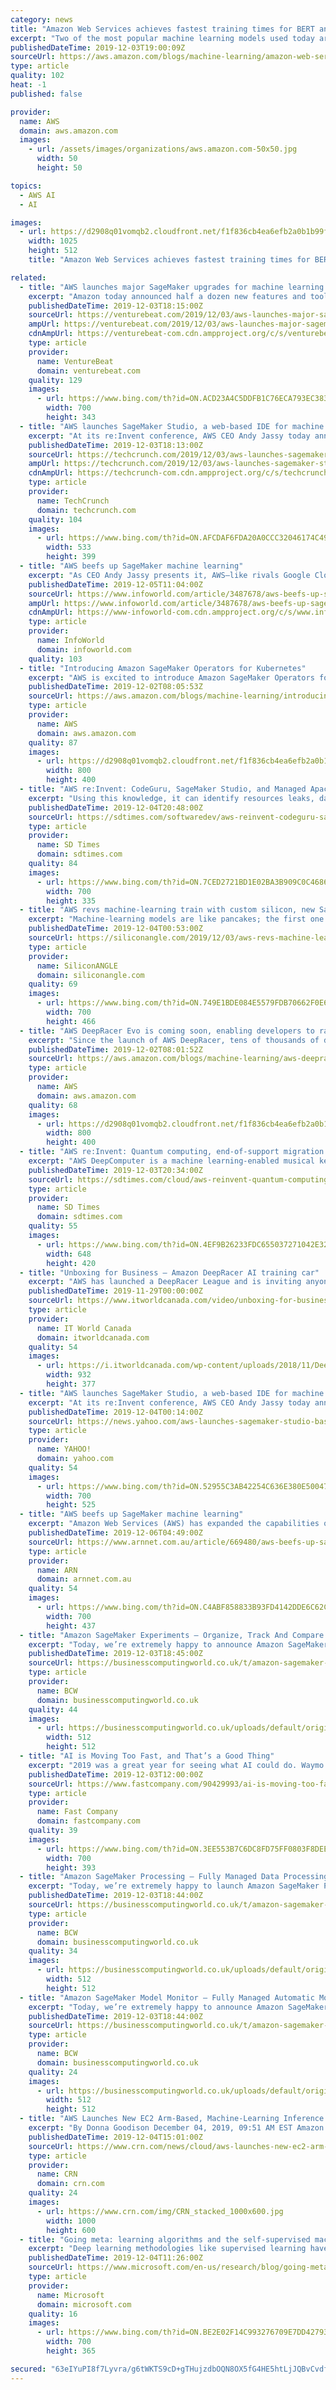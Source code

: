 ```yaml
---
category: news
title: "Amazon Web Services achieves fastest training times for BERT and Mask R-CNN"
excerpt: "Two of the most popular machine learning models used today are BERT, for natural language processing (NLP), and Mask R-CNN, for image recognition. Over the past several months, AWS has significantly improved the underlying infrastructure, network, machine learning (ML) framework, and model code to achieve"
publishedDateTime: 2019-12-03T19:00:09Z
sourceUrl: https://aws.amazon.com/blogs/machine-learning/amazon-web-services-achieves-fastest-training-times-for-bert-and-mask-r-cnn/
type: article
quality: 102
heat: -1
published: false

provider:
  name: AWS
  domain: aws.amazon.com
  images:
    - url: /assets/images/organizations/aws.amazon.com-50x50.jpg
      width: 50
      height: 50

topics:
  - AWS AI
  - AI

images:
  - url: https://d2908q01vomqb2.cloudfront.net/f1f836cb4ea6efb2a0b1b99f41ad8b103eff4b59/2017/11/21/Social_Graphics_1.png
    width: 1025
    height: 512
    title: "Amazon Web Services achieves fastest training times for BERT and Mask R-CNN"

related:
  - title: "AWS launches major SageMaker upgrades for machine learning model training and testing"
    excerpt: "Amazon today announced half a dozen new features and tools for AWS SageMaker, a toolkit for training and deploying machine learning models to help developers better manage projects, experiments, and model accuracy. AWS SageMaker Studio is a model training and workflow management tool that collects all the code, notebooks, and project folders ..."
    publishedDateTime: 2019-12-03T18:15:00Z
    sourceUrl: https://venturebeat.com/2019/12/03/aws-launches-major-sagemaker-upgrades-for-machine-learning-model-training-and-testing/
    ampUrl: https://venturebeat.com/2019/12/03/aws-launches-major-sagemaker-upgrades-for-machine-learning-model-training-and-testing/amp/
    cdnAmpUrl: https://venturebeat-com.cdn.ampproject.org/c/s/venturebeat.com/2019/12/03/aws-launches-major-sagemaker-upgrades-for-machine-learning-model-training-and-testing/amp/
    type: article
    provider:
      name: VentureBeat
      domain: venturebeat.com
    quality: 129
    images:
      - url: https://www.bing.com/th?id=ON.ACD23A4C5DDFB1C76ECA793EC383F338
        width: 700
        height: 343
  - title: "AWS launches SageMaker Studio, a web-based IDE for machine learning"
    excerpt: "At its re:Invent conference, AWS CEO Andy Jassy today announced the launch of SageMaker Studio, a web-based IDE for building and training machine learning workflows. It includes everything a data ..."
    publishedDateTime: 2019-12-03T18:13:00Z
    sourceUrl: https://techcrunch.com/2019/12/03/aws-launches-sagemaker-studio-a-web-based-ide-for-machine-learning/
    ampUrl: https://techcrunch.com/2019/12/03/aws-launches-sagemaker-studio-a-web-based-ide-for-machine-learning/amp/
    cdnAmpUrl: https://techcrunch-com.cdn.ampproject.org/c/s/techcrunch.com/2019/12/03/aws-launches-sagemaker-studio-a-web-based-ide-for-machine-learning/amp/
    type: article
    provider:
      name: TechCrunch
      domain: techcrunch.com
    quality: 104
    images:
      - url: https://www.bing.com/th?id=ON.AFCDAF6FDA20A0CCC32046174C4952FB
        width: 533
        height: 399
  - title: "AWS beefs up SageMaker machine learning"
    excerpt: "As CEO Andy Jassy presents it, AWS—like rivals Google Cloud and Microsoft Azure—wants to become the leading, full-service environment for data scientists, data engineers, and non-specialist developers to run all of their machine learning workloads. For AWS this means a triple-layered stack of services, starting with the basic building ..."
    publishedDateTime: 2019-12-05T11:04:00Z
    sourceUrl: https://www.infoworld.com/article/3487678/aws-beefs-up-sagemaker-machine-learning.html
    ampUrl: https://www.infoworld.com/article/3487678/aws-beefs-up-sagemaker-machine-learning.amp.html
    cdnAmpUrl: https://www-infoworld-com.cdn.ampproject.org/c/s/www.infoworld.com/article/3487678/aws-beefs-up-sagemaker-machine-learning.amp.html
    type: article
    provider:
      name: InfoWorld
      domain: infoworld.com
    quality: 103
  - title: "Introducing Amazon SageMaker Operators for Kubernetes"
    excerpt: "AWS is excited to introduce Amazon SageMaker Operators for Kubernetes, a new capability that makes it easier for developers and data scientists using Kubernetes to train, tune, and deploy machine learning (ML) models in Amazon SageMaker. Customers can install these Amazon SageMaker Operators on their"
    publishedDateTime: 2019-12-02T08:05:53Z
    sourceUrl: https://aws.amazon.com/blogs/machine-learning/introducing-amazon-sagemaker-operators-for-kubernetes/
    type: article
    provider:
      name: AWS
      domain: aws.amazon.com
    quality: 87
    images:
      - url: https://d2908q01vomqb2.cloudfront.net/f1f836cb4ea6efb2a0b1b99f41ad8b103eff4b59/2019/12/02/EKxHDbaWkAEIegr.png
        width: 800
        height: 400
  - title: "AWS re:Invent: CodeGuru, SageMaker Studio, and Managed Apache Cassandra"
    excerpt: "Using this knowledge, it can identify resources leaks, data race conditions between concurrent threads, and wasted CPU cycles. In addition to the several Amazon SageMaker features announced yesterday, Amazon announced SageMaker Studio, which is an IDE for machine learning. According to Amazon, SageMaker has come a long way since its launch in ..."
    publishedDateTime: 2019-12-04T20:48:00Z
    sourceUrl: https://sdtimes.com/softwaredev/aws-reinvent-codeguru-sagemaker-studio-and-managed-apache-cassandra/
    type: article
    provider:
      name: SD Times
      domain: sdtimes.com
    quality: 84
    images:
      - url: https://www.bing.com/th?id=ON.7CED2721BD1E02BA3B909C0C4686D4E0
        width: 700
        height: 335
  - title: "AWS revs machine-learning train with custom silicon, new SageMaker goodies"
    excerpt: "Machine-learning models are like pancakes; the first one is usually crummy. In fact, if they fed on models, developers might drop shirt sizes before they got one to the table. Speeding up iterations and cutting guesswork as well as cost can expedite an algorithm’s trip to piping hot, accurate insights. ML doesn’t just sit there — it works ..."
    publishedDateTime: 2019-12-04T00:53:00Z
    sourceUrl: https://siliconangle.com/2019/12/03/aws-revs-machine-learning-train-custom-silicon-new-sagemaker-goodies-reinvent/
    type: article
    provider:
      name: SiliconANGLE
      domain: siliconangle.com
    quality: 69
    images:
      - url: https://www.bing.com/th?id=ON.749E1BDE084E5579FDB70662F0E6CD0F
        width: 700
        height: 466
  - title: "AWS DeepRacer Evo is coming soon, enabling developers to race their object avoidance and head-to-head models in exciting new racing formats"
    excerpt: "Since the launch of AWS DeepRacer, tens of thousands of developers from around the world have been getting hands-on experience with reinforcement learning in the AWS Management Console, by building their AWS DeepRacer models and competing in the AWS DeepRacer League for a chance to be crowned the 2019"
    publishedDateTime: 2019-12-02T08:01:52Z
    sourceUrl: https://aws.amazon.com/blogs/machine-learning/aws-deepracer-evo-is-coming-soon-enabling-developers-to-race-their-object-avoidance-and-head-to-head-models-in-exciting-new-racing-formats/
    type: article
    provider:
      name: AWS
      domain: aws.amazon.com
    quality: 68
    images:
      - url: https://d2908q01vomqb2.cloudfront.net/f1f836cb4ea6efb2a0b1b99f41ad8b103eff4b59/2019/12/02/Site-Merch_reInvent_DeepRacerX-League_SocialMedia_2.png
        width: 800
        height: 400
  - title: "AWS re:Invent: Quantum computing, end-of-support migration program for Windows Server, and Amazon SageMaker Operators for Kubernetes"
    excerpt: "AWS DeepComputer is a machine learning-enabled musical keyboard. The 32-key, 2-octave keyboard is designed to allow developers to play around with Generative AI. Developers can use either a pretrained model, or train their own model on a data set from their favorite genre. AWS Single Sign-On now integrates with Azure AD AWS Single Sign-On ..."
    publishedDateTime: 2019-12-03T20:34:00Z
    sourceUrl: https://sdtimes.com/cloud/aws-reinvent-quantum-computing-end-of-support-migration-program-for-windows-server-and-amazon-sagemaker-operators-for-kubernetes/
    type: article
    provider:
      name: SD Times
      domain: sdtimes.com
    quality: 55
    images:
      - url: https://www.bing.com/th?id=ON.4EF9B26233FDC655037271042E3265AB
        width: 648
        height: 420
  - title: "Unboxing for Business – Amazon DeepRacer AI training car"
    excerpt: "AWS has launched a DeepRacer League and is inviting anyone to participate by attending its summits in 2019 and competing at the SpeedWay. In this video, Mike Miller, sr. manager, product management for AWS AI, unboxes the DeepRacer unit and goes through ..."
    publishedDateTime: 2019-11-29T00:00:00Z
    sourceUrl: https://www.itworldcanada.com/video/unboxing-for-business-amazon-deepracer-ai-training-car
    type: article
    provider:
      name: IT World Canada
      domain: itworldcanada.com
    quality: 54
    images:
      - url: https://i.itworldcanada.com/wp-content/uploads/2018/11/DeepRacer-thumbnail-e1543532439846.jpg
        width: 932
        height: 377
  - title: "AWS launches SageMaker Studio, a web-based IDE for machine learning"
    excerpt: "At its re:Invent conference, AWS CEO Andy Jassy today announced the launch of SageMaker Studio, a web-based IDE for building and training machine learning workflows. It includes everything a data scientist would need to get started, including ways to organize notebooks, data sets, code and models, for example. It essentially wants to be a one ..."
    publishedDateTime: 2019-12-04T00:14:00Z
    sourceUrl: https://news.yahoo.com/aws-launches-sagemaker-studio-based-180924588.html
    type: article
    provider:
      name: YAHOO!
      domain: yahoo.com
    quality: 54
    images:
      - url: https://www.bing.com/th?id=ON.52955C3AB42254C636E380E50047BF5A
        width: 700
        height: 525
  - title: "AWS beefs up SageMaker machine learning"
    excerpt: "Amazon Web Services (AWS) has expanded the capabilities of its Amazon SageMaker machine learning toolkit to address a number of challenges that enterprises confront when trying to operationalise machine learning, from model organisation, training, and optimisation to monitoring the performance of models in production. Launched at the Amazon’s ..."
    publishedDateTime: 2019-12-06T04:49:00Z
    sourceUrl: https://www.arnnet.com.au/article/669480/aws-beefs-up-sagemaker-machine-learning/
    type: article
    provider:
      name: ARN
      domain: arnnet.com.au
    quality: 54
    images:
      - url: https://www.bing.com/th?id=ON.C4ABF858833B93FD4142DDE6C62C62B2
        width: 700
        height: 437
  - title: "Amazon SageMaker Experiments – Organize, Track And Compare Your Machine Learning Trainings"
    excerpt: "Today, we’re extremely happy to announce Amazon SageMaker Experiments, a new capability of Amazon SageMaker that lets you organize, track, compare and evaluate machine learning (ML) experiments and model versions. This is a companion discussion topic for the original entry at https://aws.amazon.com/blogs/aws/amazon-sagemaker-experiments ..."
    publishedDateTime: 2019-12-03T18:45:00Z
    sourceUrl: https://businesscomputingworld.co.uk/t/amazon-sagemaker-experiments-organize-track-and-compare-your-machine-learning-trainings/194734
    type: article
    provider:
      name: BCW
      domain: businesscomputingworld.co.uk
    quality: 44
    images:
      - url: https://businesscomputingworld.co.uk/uploads/default/original/1X/f630a15932336b1cfe94ee76167108be74ef73e8.jpeg
        width: 512
        height: 512
  - title: "AI is Moving Too Fast, and That’s a Good Thing"
    excerpt: "2019 was a great year for seeing what AI could do. Waymo deployed self-driving taxis to actual paying customers in Arizona. Bots from OpenAI and DeepMind beat the top professionals in two major esports games. A deep-learning algorithm performed as well as doctors—and sometimes better—at spotting lung cancer tumors in medical imaging."
    publishedDateTime: 2019-12-03T12:00:00Z
    sourceUrl: https://www.fastcompany.com/90429993/ai-is-moving-too-fast-and-thats-a-good-thing
    type: article
    provider:
      name: Fast Company
      domain: fastcompany.com
    quality: 39
    images:
      - url: https://www.bing.com/th?id=ON.3EE553B7C6DC8FD75FF0803F8DEEEA7D
        width: 700
        height: 393
  - title: "Amazon SageMaker Processing – Fully Managed Data Processing and Model Evaluation"
    excerpt: "Today, we’re extremely happy to launch Amazon SageMaker Processing, a new capability of Amazon SageMaker that lets you easily run your preprocessing, postprocessing and model evaluation workloads on fully managed infrastructure. This is a companion ..."
    publishedDateTime: 2019-12-03T18:44:00Z
    sourceUrl: https://businesscomputingworld.co.uk/t/amazon-sagemaker-processing-fully-managed-data-processing-and-model-evaluation/194732
    type: article
    provider:
      name: BCW
      domain: businesscomputingworld.co.uk
    quality: 34
    images:
      - url: https://businesscomputingworld.co.uk/uploads/default/original/1X/f630a15932336b1cfe94ee76167108be74ef73e8.jpeg
        width: 512
        height: 512
  - title: "Amazon SageMaker Model Monitor – Fully Managed Automatic Monitoring For Your Machine Learning Models"
    excerpt: "Today, we’re extremely happy to announce Amazon SageMaker Model Monitor, a new capability of Amazon SageMaker that automatically monitors machine learning (ML) models in production, and alerts you when data quality issues appear. This is a companion ..."
    publishedDateTime: 2019-12-03T18:44:00Z
    sourceUrl: https://businesscomputingworld.co.uk/t/amazon-sagemaker-model-monitor-fully-managed-automatic-monitoring-for-your-machine-learning-models/194731
    type: article
    provider:
      name: BCW
      domain: businesscomputingworld.co.uk
    quality: 24
    images:
      - url: https://businesscomputingworld.co.uk/uploads/default/original/1X/f630a15932336b1cfe94ee76167108be74ef73e8.jpeg
        width: 512
        height: 512
  - title: "AWS Launches New EC2 Arm-Based, Machine-Learning Inference Instances"
    excerpt: "By Donna Goodison December 04, 2019, 09:51 AM EST Amazon Web Services unveiled new EC2 Arm-based instances powered by its AWS-designed Graviton2 processors, along with Inf1 machine-learning inference instances powered by its custom AWS Inferentia chips. “If you look at instances to start, it's not just that we have meaningfully more instances ..."
    publishedDateTime: 2019-12-04T15:01:00Z
    sourceUrl: https://www.crn.com/news/cloud/aws-launches-new-ec2-arm-based-machine-learning-inference-instances
    type: article
    provider:
      name: CRN
      domain: crn.com
    quality: 24
    images:
      - url: https://www.crn.com/img/CRN_stacked_1000x600.jpg
        width: 1000
        height: 600
  - title: "Going meta: learning algorithms and the self-supervised machine with Dr. Philip Bachman"
    excerpt: "Deep learning methodologies like supervised learning have been very successful in training machines to make predictions about the world. But because they’re so dependent upon large amounts of human-annotated data, they’ve been difficult to scale. Dr. Phil Bachman, a researcher at MSR Montreal, would like to change that, and he’s working ..."
    publishedDateTime: 2019-12-04T11:26:00Z
    sourceUrl: https://www.microsoft.com/en-us/research/blog/going-meta-learning-algorithms-and-the-self-supervised-machine-with-dr-philip-bachman/
    type: article
    provider:
      name: Microsoft
      domain: microsoft.com
    quality: 16
    images:
      - url: https://www.bing.com/th?id=ON.BE2E02F14C993276709E7DD42793D530
        width: 700
        height: 365

secured: "63eIYuPI8f7Lyvra/g6tWKTS9cD+gTHujzdbOQN8OX5fG4HE5htLjJQBvCvdfsSR9Bw6jhEg1tGnquRHRGIsHGJ5eZ3WYto/jnYQo6AQvZdhwOypY+EcyE6yrcjejKxQLj+qtyXvK13WfU5Yx7r4AqBkM/+LeHNgp3UM0Wxwmv0BIaYxC54pR6f/cx7m2jNVR4yI//hR949j1hEvtZvV1xBHtxrWAFLFJVqpxAoHgFsomje1BnW2OwEMtndPmcrakoLnnMVZEafxetoNdBlVKA==;JYl9TnwGW4g7VGmYlNbAVw=="
---
```


